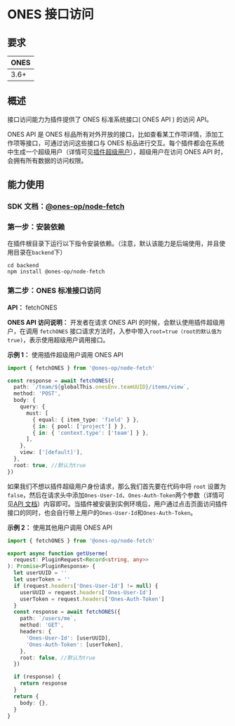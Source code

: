 # ONES 接口访问

## 要求

| **ONES** |
| -------- |
| 3.6+     |

## 概述

接口访问能力为插件提供了 ONES 标准系统接口( ONES API ) 的访问 API。

ONES API 是 ONES 标品所有对外开放的接口，比如查看某工作项详情，添加工作项等接口，可通过访问这些接口与 ONES 标品进行交互。每个插件都会在系统中生成一个超级用户（详情可见[插件超级用户](../basic/plugin-superuser)），超级用户在访问 ONES API 时，会拥有所有数据的访问权限。

## 能力使用

### SDK 文档：[@ones-op/node-fetch](../../reference/packages/node-fetch/node-fetch.md)

### 第一步：安装依赖

在插件根目录下运行以下指令安装依赖。（注意，默认该能力是后端使用，并且使用目录在`backend`下）

```shell
cd backend
npm install @ones-op/node-fetch
```

### 第二步：ONES 标准接口访问

**API：** fetchONES

**ONES API 访问说明：** 开发者在请求 ONES API 的时候，会默认使用插件超级用户，在调用 `fetchONES` 接口请求方法时，入参中带入`root=true（root的默认值为true)`，表示使用超级用户调用接口。

**示例 1：** 使用插件超级用户调用 ONES API

```typescript
import { fetchONES } from '@ones-op/node-fetch'

const response = await fetchONES({
  path: `/team/${globalThis.onesEnv.teamUUID}/items/view`,
  method: 'POST',
  body: {
    query: {
      must: [
        { equal: { item_type: 'field' } },
        { in: { pool: ['project'] } },
        { in: { 'context.type': ['team'] } },
      ],
    },
    view: ['[default]'],
  },
  root: true, //默认为true
})
```

如果我们不想以插件超级用户身份请求，那么我们首先要在代码中将 `root` 设置为 `false`，然后在请求头中添加`Ones-User-Id`、`Ones-Auth-Token`两个参数（详情可见[API 文档](https://docs.partner.ones.cn/docs/ones/readme/)）内容即可。当插件被安装到实例环境后，用户通过点击页面访问插件接口的同时，也会自行带上用户的`Ones-User-Id`和`Ones-Auth-Token`。

**示例 2：** 使用其他用户调用 ONES API

```typescript
import { fetchONES } from '@ones-op/node-fetch'

export async function getUserme(
  request: PluginRequest<Record<string, any>>
): Promise<PluginResponse> {
  let userUUID = ''
  let userToken = ''
  if (request.headers['Ones-User-Id'] != null) {
    userUUID = request.headers['Ones-User-Id']
    userToken = request.headers['Ones-Auth-Token']
  }
  const response = await fetchONES({
    path: `/users/me`,
    method: 'GET',
    headers: {
      'Ones-User-Id': [userUUID],
      'Ones-Auth-Token': [userToken],
    },
    root: false, //默认为true
  })

  if (response) {
    return response
  }
  return {
    body: {},
  }
}
```
